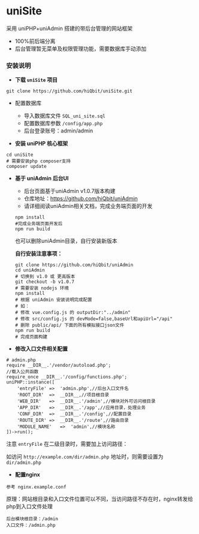 # uniSite
采用 uniPHP+uniAdmin 搭建的带后台管理的网站框架

- 100%前后端分离
- 后台管理暂无菜单及权限管理功能，需要数据库手动添加

### 安装说明

- **下载 `uniSite` 项目**

```
git clone https://github.com/hiQbit/uniSite.git
```

- 配置数据库

    - 导入数据库文件 `SQL_uni_site.sql`
    - 配置数据库参数 `/config/app.php`
    - 后台登录账号：admin/admin

- **安装 uniPHP 核心框架**

```
cd uniSite
# 需要安装php composer支持
composer update
```

- **基于 uniAdmin 后台UI**

    - 后台页面基于uniAdmin v1.0.7版本构建
    - 仓库地址：https://github.com/hiQbit/uniAdmin
    - 请详细阅读uniAdmin相关文档，完成业务端页面的开发

    ```
    npm install
    #完成业务端页面开发后
    npm run build
    ```
    
    也可以删除uniAdmin目录，自行安装新版本

    **自行安装注意事项：**
    
    ```
    git clone https://github.com/hiQbit/uniAdmin
    cd uniAdmin
    # 切换到 v1.0 或 更高版本
    git checkout -b v1.0.7
    # 需要安装 nodejs 环境
    npm install
    # 根据 uniAdmin 安装说明完成配置
    # 如：
    # 修改 vue.config.js 的 outputDir:"../admin"
    # 修改 src/config.js 的 devMode=false,baseUrl和apiUrl="/api"
    # 删除 public/api/ 下面的所有模拟接口json文件
    npm run build
    # 完成页面构建
    ```

- **修改入口文件相关配置**

```
# admin.php
require __DIR__.'/vendor/autoload.php';
//载入公共函数
require_once __DIR__.'/config/functions.php';
uniPHP::instance([
    'entryFile' =>  'admin.php',//后台入口文件名
    'ROOT_DIR'  =>  __DIR__,//项目根目录
    'WEB_DIR'   =>  __DIR__.'/admin',//模块对外可访问根目录
    'APP_DIR'   =>  __DIR__.'/app',//应用目录，处理业务
    'CONF_DIR'  =>  __DIR__.'/config',//配置目录
    'ROUTE_DIR' =>  __DIR__.'/route',//路由目录
    'MODULE_NAME'   =>  'admin',//模块名称
])->run();
```

注意 `entryFile` 在二级目录时，需要加上访问路径：

如访问 `http://example.com/dir/admin.php` 地址时，则需要设置为 `dir/admin.php`

- **配置nginx**

```
参考 nginx.example.conf
```

原理：网站根目录和入口文件位置可以不同，当访问路径不存在时，nginx转发给php到入口文件处理

```
后台模块根目录：/admin
入口文件：/admin.php
```